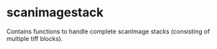 # scanimagestack
Contains functions to handle complete scanImage stacks (consisting of multiple tiff blocks).
